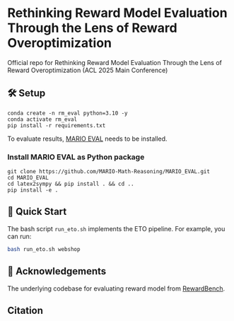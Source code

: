 # Rethinking Reward Model Evaluation Through the Lens of Reward Overoptimization

Official repo for Rethinking Reward Model Evaluation Through the Lens of Reward Overoptimization (ACL 2025 Main Conference)

## 🛠️ Setup

```shell
conda create -n rm_eval python=3.10 -y
conda activate rm_eval
pip install -r requirements.txt
```

To evaluate results, [MARIO EVAL](https://github.com/MARIO-Math-Reasoning/MARIO_EVAL) needs to be installed. 
### Install MARIO EVAL as Python package
```shell
git clone https://github.com/MARIO-Math-Reasoning/MARIO_EVAL.git
cd MARIO_EVAL
cd latex2sympy && pip install . && cd ..
pip install -e .
```


## 🚀 Quick Start

The bash script `run_eto.sh` implements the ETO pipeline. For example, you can run:
```bash
bash run_eto.sh webshop
```

## 👏 Acknowledgements

The underlying codebase for evaluating reward model from [RewardBench](https://github.com/allenai/reward-bench).


## Citation 

```bibtex
```